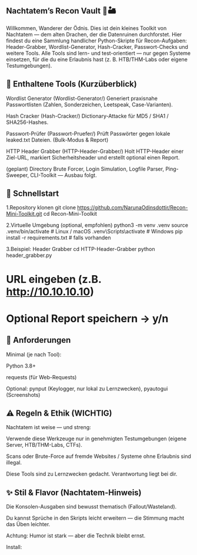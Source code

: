 ## Nachtatem’s Recon Vault 🐉🏜️

Willkommen, Wanderer der Ödnis.
Dies ist dein kleines Toolkit von Nachtatem — dem alten Drachen, der die Datenruinen durchforstet.
Hier findest du eine Sammlung handlicher Python-Skripte für Recon-Aufgaben: Header-Grabber, Wordlist-Generator, Hash-Cracker, Passwort-Checks und weitere Tools. Alle Tools sind lern- und test-orientiert — nur gegen Systeme einsetzen, für die du eine Erlaubnis hast (z. B. HTB/THM-Labs oder eigene Testumgebungen).

## 🔧 Enthaltene Tools (Kurzüberblick)

Wordlist Generator (Wordlist-Generator/)
Generiert praxisnahe Passwortlisten (Zahlen, Sonderzeichen, Leetspeak, Case-Varianten).

Hash Cracker (Hash-Cracker/)
Dictionary-Attacke für MD5 / SHA1 / SHA256-Hashes.

Passwort-Prüfer (Passwort-Pruefer/)
Prüft Passwörter gegen lokale leaked.txt Dateien. (Bulk-Modus & Report)

HTTP Header Grabber (HTTP-Header-Grabber/)
Holt HTTP-Header einer Ziel-URL, markiert Sicherheitsheader und erstellt optional einen Report.

(geplant) Directory Brute Forcer, Login Simulation, Logfile Parser, Ping-Sweeper, CLI-Toolkit — Ausbau folgt.

## 🚀 Schnellstart

1.Repository klonen
git clone https://github.com/NarunaOdinsdottir/Recon-Mini-Toolkit.git
cd Recon-Mini-Toolkit

2.Virtuelle Umgebung (optional, empfohlen)
python3 -m venv .venv
source .venv/bin/activate    # Linux / macOS
.venv\Scripts\activate       # Windows
pip install -r requirements.txt   # falls vorhanden

3.Beispiel: Header Grabber
cd HTTP-Header-Grabber
python header_grabber.py
# URL eingeben (z.B. http://10.10.10.10)
# Optional Report speichern -> y/n

## 🧾 Anforderungen

Minimal (je nach Tool):

Python 3.8+

requests (für Web-Requests)

Optional: pynput (Keylogger, nur lokal zu Lernzwecken), pyautogui (Screenshots)

## ⚠️ Regeln & Ethik (WICHTIG)

Nachtatem ist weise — und streng:

Verwende diese Werkzeuge nur in genehmigten Testumgebungen (eigene Server, HTB/THM-Labs, CTFs).

Scans oder Brute-Force auf fremde Websites / Systeme ohne Erlaubnis sind illegal.

Diese Tools sind zu Lernzwecken gedacht. Verantwortung liegt bei dir.

## ✨ Stil & Flavor (Nachtatem-Hinweis)

Die Konsolen-Ausgaben sind bewusst thematisch (Fallout/Wasteland).

Du kannst Sprüche in den Skripts leicht erweitern — die Stimmung macht das Üben leichter.

Achtung: Humor ist stark — aber die Technik bleibt ernst.



Install:
